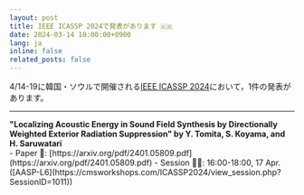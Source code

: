 ```yaml
---
layout: post
title: IEEE ICASSP 2024で発表があります 🇰🇷
date: 2024-03-14 10:00:00+0900
lang: ja
inline: false
related_posts: false
---
```


4/14-19に韓国・ソウルで開催される[IEEE ICASSP 2024](https://2024.ieeeicassp.org/)において，1件の発表があります。 

***

<div style="font-weight:bolder">"Localizing Acoustic Energy in Sound Field Synthesis by Directionally Weighted Exterior Radiation Suppression" by Y. Tomita, S. Koyama, and H. Saruwatari</div>
- Paper 📝: [https://arxiv.org/pdf/2401.05809.pdf](https://arxiv.org/pdf/2401.05809.pdf)
- Session 🧑‍💻: 16:00-18:00, 17 Apr. ([AASP-L6](https://cmsworkshops.com/ICASSP2024/view_session.php?SessionID=1011))
